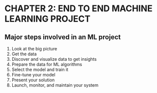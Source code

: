 # CHAPTER 2: END TO END MACHINE LEARNING PROJECT

## Major steps involved in an ML project
1. Look at the big picture
2. Get the data
3. Discover and visualize data to get insights
4. Prepare the data for ML algorithms
5. Select the model and train it
6. Fine-tune your model
7. Present your solution
8. Launch, monitor, and maintain your system

